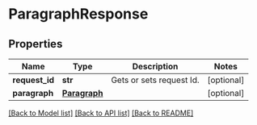# ParagraphResponse

## Properties
Name | Type | Description | Notes
------------ | ------------- | ------------- | -------------
**request_id** | **str** | Gets or sets request Id. | [optional] 
**paragraph** | [**Paragraph**](Paragraph.md) |  | [optional] 

[[Back to Model list]](../README.md#documentation-for-models) [[Back to API list]](../README.md#documentation-for-api-endpoints) [[Back to README]](../README.md)

